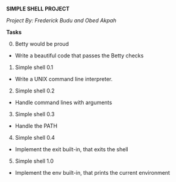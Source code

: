 **SIMPLE SHELL PROJECT**

*Project By: Frederick Budu and Obed Akpah*

**Tasks**


0. Betty would be proud
* Write a beautiful code that passes the Betty checks

1. Simple shell 0.1
* Write a UNIX command line interpreter.

2. Simple shell 0.2
* Handle command lines with arguments

3. Simple shell 0.3
* Handle the PATH

4. Simple shell 0.4
* Implement the exit built-in, that exits the shell

5. Simple shell 1.0
* Implement the env built-in, that prints the current environment
